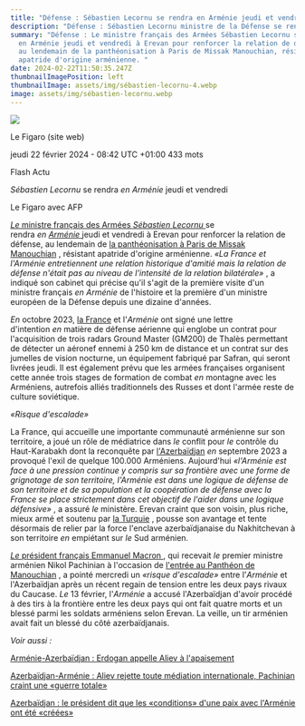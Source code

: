 ```yaml
---
title: "Défense : Sébastien Lecornu se rendra en Arménie jeudi et vendredi"
description: "Défense : Sébastien Lecornu ministre de la Défense se rendra en Arménie "
summary: "Défense : Le ministre français des Armées Sébastien Lecornu se rendra
  en Arménie jeudi et vendredi à Erevan pour renforcer la relation de défense,
  au lendemain de la panthéonisation à Paris de Missak Manouchian, résistant
  apatride d'origine arménienne. "
date: 2024-02-22T11:50:35.247Z
thumbnailImagePosition: left
thumbnailImage: assets/img/sébastien-lecornu-4.webp
image: assets/img/sébastien-lecornu.webp
---
```

<!--StartFragment-->

![](https://nouveau.europresse.com/Docviewer.aspx?DocName=lff2_small.gif)

Le Figaro (site web)

jeudi 22 février 2024 - 08:42 UTC +01:00 433 mots

Flash Actu

*Sébastien* *Lecornu* se rendra *en* *Arménie* jeudi et vendredi

Le Figaro avec AFP

[*Le* ministre français des Armées *Sébastien* *Lecornu* ](https://www.lefigaro.fr/politique/sebastien-lecornu-le-discret-ministre-des-armees-fait-desormais-entendre-sa-voix-20231128)se rendra *en* [*Arménie* ](https://www.lefigaro.fr/tag/armenie)jeudi et vendredi à Erevan pour renforcer la relation de défense, au lendemain de [la panthéonisation à Paris de Missak Manouchian](http://www.lefigaro.fr/culture/patrimoine/missak-et-melinee-manouchian-au-pantheon-l-elysee-veut-rendre-honneur-aux-francais-de-preference-20240219) , résistant apatride d'origine arménienne. *«La France et l'Arménie entretiennent une relation historique d'amitié mais la relation de défense n'était pas au niveau de l'intensité de la relation bilatérale»* , a indiqué son cabinet qui précise qu'il s'agit de la première visite d'un ministre français *en* *Arménie* de l'histoire et la première d'un ministre européen de la Défense depuis une dizaine d'années.

*En* octobre 2023, [la France](http://www.lefigaro.fr/international/armenie-la-france-envoie-50-vehicules-de-combats-blindes-20231204) et l'*Arménie* ont signé une lettre d'intention *en* matière de défense aérienne qui englobe un contrat pour l'acquisition de trois radars Ground Master (GM200) de Thalès permettant de détecter un aéronef ennemi à 250 km de distance et un contrat sur des jumelles de vision nocturne, un équipement fabriqué par Safran, qui seront livrées jeudi. Il est également prévu que les armées françaises organisent cette année trois stages de formation de combat *en* montagne avec les Arméniens, autrefois alliés traditionnels des Russes et dont l'armée reste de culture soviétique.

*«Risque d'escalade»*

La France, qui accueille une importante communauté arménienne sur son territoire, a joué un rôle de médiatrice dans *le* conflit pour *le* contrôle du Haut-Karabakh dont la reconquête par [l'Azerbaïdjan](http://www.lefigaro.fr/international/l-armenie-et-l-azerbaidjan-se-sont-engages-a-ne-pas-user-de-violence-selon-scholz-20240217) *en* septembre 2023 a provoqué l'exil de quelque 100.000 Arméniens. Aujourd'hui *«l'Arménie est face à une pression continue y compris sur sa frontière avec une forme de grignotage de son territoire, l'Arménie est dans une logique de défense de son territoire et de sa population et la coopération de défense avec la France se place strictement dans cet objectif de l'aider dans une logique défensive»* , a assuré *le* ministère. Erevan craint que son voisin, plus riche, mieux armé et soutenu par [la Turquie](http://www.lefigaro.fr/international/exercices-militaires-de-la-turquie-et-de-l-azerbaidjan-pres-de-l-armenie-la-france-extremement-vigilante-20231023) , pousse son avantage et tente désormais de relier par la force l'enclave azerbaïdjanaise du Nakhitchevan à son territoire *en* empiétant sur *le* Sud arménien.

[*Le* président français Emmanuel Macron ](http://www.lefigaro.fr/vox/politique/entretien-du-president-de-la-republique-a-l-humanite-emmanuel-a-dit-le-contraire-de-macron-20240220), qui recevait *le* premier ministre arménien Nikol Pachinian à l'occasion de [l'entrée au Panthéon de Manouchian](http://www.lefigaro.fr/histoire/pantheonisation-de-missak-manouchian-l-affiche-rouge-au-coeur-de-sa-memoire-20240220) , a pointé mercredi un *«risque d'escalade»* entre l'*Arménie* et l'Azerbaïdjan après un récent regain de tension entre les deux pays rivaux du Caucase. *Le* 13 février, l'*Arménie* a accusé l'Azerbaïdjan d'avoir procédé à des tirs à la frontière entre les deux pays qui ont fait quatre morts et un blessé parmi les soldats arméniens selon Erevan. La veille, un tir arménien avait fait un blessé du côté azerbaïdjanais.

*Voir aussi :*

[Arménie-Azerbaïdjan : Erdogan appelle Aliev à l'apaisement](http://www.lefigaro.fr/flash-actu/armenie-azerbaidjan-erdogan-appelle-aliev-a-l-apaisement-20240219)

[Azerbaïdjan-Arménie : Aliev rejette toute médiation internationale, Pachinian craint une «guerre totale»](http://www.lefigaro.fr/international/azerbaidjan-armenie-aliev-rejette-toute-mediation-internationale-pachinian-craint-une-guerre-totale-20240215)

[Azerbaïdjan : le président dit que les «conditions» d'une paix avec l'Arménie ont été «créées»](http://www.lefigaro.fr/international/azerbaidjan-le-president-dit-que-les-conditions-d-une-paix-avec-l-armenie-ont-ete-creees-20240110)

<!--EndFragment-->